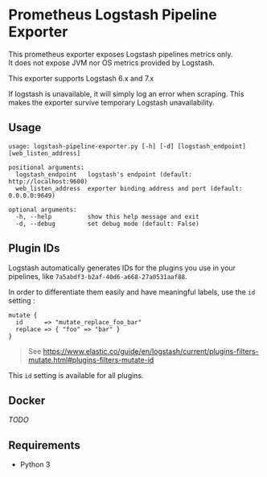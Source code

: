 # Prometheus Logstash Pipeline Exporter

This prometheus exporter exposes Logstash pipelines metrics only. \
It does not expose JVM nor OS metrics provided by Logstash.

This exporter supports Logstash 6.x and 7.x

If logstash is unavailable, it will simply log an error when scraping. This
makes the exporter survive temporary Logstash unavailability.

## Usage
```
usage: logstash-pipeline-exporter.py [-h] [-d] [logstash_endpoint] [web_listen_address]

positional arguments:
  logstash_endpoint   logstash's endpoint (default: http://localhost:9600)
  web_listen_address  exporter binding address and port (default: 0.0.0.0:9649)

optional arguments:
  -h, --help          show this help message and exit
  -d, --debug         set debug mode (default: False)
```

## Plugin IDs
Logstash automatically generates IDs for the plugins you use in your pipelines,
like `7a5abdf3-b2af-40d6-a668-27a0531aaf88`.

In order to differentiate them easily and have meaningful labels, use the `id`
setting :
```logstash
mutate {
  id      => "mutate_replace_foo_bar"
  replace => { "foo" => "bar" }
}
```
> See https://www.elastic.co/guide/en/logstash/current/plugins-filters-mutate.html#plugins-filters-mutate-id

This `id` setting is available for all plugins.

## Docker
*TODO*


## Requirements
* Python 3

